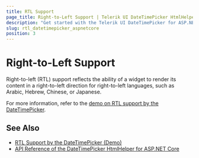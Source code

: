 ```yaml
---
title: RTL Support
page_title: Right-to-Left Support | Telerik UI DateTimePicker HtmlHelper for ASP.NET Core
description: "Get started with the Telerik UI DateTimePicker for ASP.NET Core  and learn about the RTL supports it provides."
slug: rtl_datetimepicker_aspnetcore
position: 3
---
```


# Right-to-Left Support

Right-to-left (RTL) support reflects the ability of a widget to render its content in a right-to-left direction for right-to-left languages, such as Arabic, Hebrew, Chinese, or Japanese.

For more information, refer to the [demo on RTL support by the DateTimePicker](https://demos.telerik.com/aspnet-core/datetimepicker/right-to-left-support).

## See Also

* [RTL Support by the DateTimePicker (Demo)](https://demos.telerik.com/aspnet-core/datetimepicker/right-to-left-support)
* [API Reference of the DateTimePicker HtmlHelper for ASP.NET Core](/api/datetimepicker)
